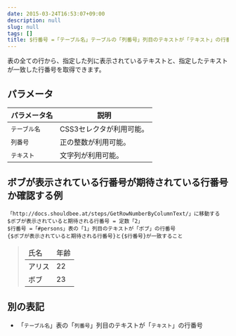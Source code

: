 ```yaml
---
date: 2015-03-24T16:53:07+09:00
description: null
slug: null
tags: []
title: $行番号 =「テーブル名」テーブルの「列番号」列目のテキストが「テキスト」の行番号
---
```


表の全ての行から、指定した列に表示されているテキストと、指定したテキストが一致した行番号を取得できます。

## パラメータ

パラメータ名 | 説明
------|---------
`テーブル名` | CSS3セレクタが利用可能。
`列番号` | 正の整数が利用可能。
`テキスト` | 文字列が利用可能。

## ボブが表示されている行番号が期待されている行番号か確認する例

```
「http://docs.shouldbee.at/steps/GetRowNumberByColumnText/」に移動する
$ボブが表示されていると期待される行番号 = 定数「2」
$行番号 =「#persons」表の「1」列目のテキストが「ボブ」の行番号
{$ボブが表示されていると期待される行番号}と{$行番号}が一致すること
```

<blockquote>
<table id="persons">
  <thead>
    <tr>
        <td>氏名</td>
        <td>年齢</td>
    </tr>
  </thead>
  <tbody>
    <tr>
        <td>アリス</td>
        <td>22</td>
    </tr>
    <tr>
        <td>ボブ</td>
        <td>23</td>
    </tr>
  </tbody>
</table>
</blockquote>

## 別の表記

* 「`テーブル名`」表の「`列番号`」列目のテキストが「`テキスト`」の行番号

